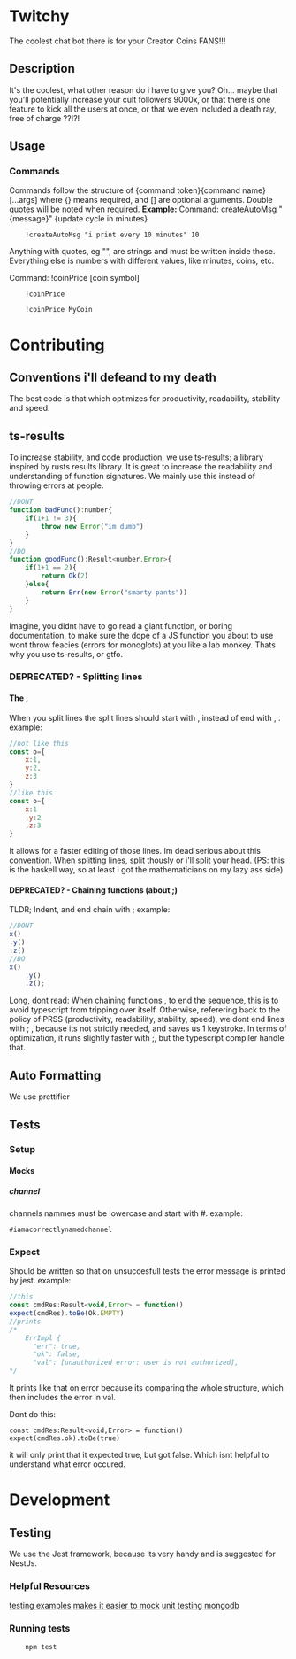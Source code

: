# Twitchy
The coolest chat bot there is for your Creator Coins FANS!!!
## Description
It's the coolest, what other reason do i have to give you?
Oh... maybe that you'll potentially increase your cult followers
9000x, or that there is one feature to kick all the users at once,
or that we even included a death ray, free of charge ??!?!

## Usage
### Commands
Commands follow the structure of {command token}{command name} [...args]
where {} means required, and [] are optional arguments.
Double quotes will be noted when required.
**Example:**
Command: createAutoMsg "{message}" {update cycle in minutes}
```
    !createAutoMsg "i print every 10 minutes" 10
```
Anything with quotes, eg "", are strings and must be written inside those. Everything
else is numbers with different values, like minutes, coins, etc.

Command: !coinPrice [coin symbol]
```
    !coinPrice
```
```
    !coinPrice MyCoin 
```

# Contributing
## Conventions i'll defeand to my death
The best code is that which optimizes for productivity, readability,
stability and speed.

## ts-results
To increase stability, and code production, we use ts-results; a
library inspired by rusts results library.
It is great to increase the readability and understanding of
function signatures. We mainly use this instead of throwing errors
at people.
```Javascript
//DONT
function badFunc():number{
	if(1+1 != 3){
		throw new Error("im dumb")
	}
}
//DO
function goodFunc():Result<number,Error>{
	if(1+1 == 2){
		return Ok(2)
	}else{
		return Err(new Error("smarty pants"))
	}
}

```
Imagine, you didnt have to go read a giant function, or
boring documentation, to make sure the dope of a JS function
you about to use wont throw feacies (errors for monoglots) at 
you like a lab monkey. Thats why you use ts-results, or gtfo.

### DEPRECATED? - Splitting lines
#### The ,
When you split lines the split lines should start with , instead
of end with , .
example:
```Javascript
//not like this
const o={
	x:1,
	y:2,
	z:3
}
//like this
const o={
	x:1
	,y:2
	,z:3
}
```
It allows for a faster editing of those lines.
Im dead serious about this convention. When splitting lines, split thously or i'll split your head.
(PS: this is the haskell way, so at least i got the mathematicians on my lazy ass side)
#### DEPRECATED? - Chaining functions (about ;)
TLDR; Indent, and end chain with ;
example:
```Javascript
//DONT
x()
.y()
.z()
//DO
x()
	.y()
	.z();
```

Long, dont read:
When chaining functions , to end the sequence, this is to avoid
typescript from tripping over itself. Otherwise, referering back to
the policy of PRSS (productivity, readability, stability, speed), we
dont end lines with ; , because its not strictly needed, and saves us
1 keystroke. In terms of optimization, it runs slightly faster with ;,
but the typescript compiler handle that.

## Auto Formatting
We use prettifier

## Tests
### Setup

#### Mocks
##### channel
channels nammes must be lowercase and start with #.
example:
```
#iamacorrectlynamedchannel
```
### Expect
Should be written so that on unsuccesfull tests the error
message is printed by jest.
example:
```Javascript
//this
const cmdRes:Result<void,Error> = function()
expect(cmdRes).toBe(Ok.EMPTY)
//prints
/*
	ErrImpl {
	  "err": true,
	  "ok": false,
	  "val": [unauthorized error: user is not authorized],
*/
```
It prints like that on error because its comparing the whole structure,
which then includes the error in val.

Dont do this:
```
const cmdRes:Result<void,Error> = function()
expect(cmdRes.ok).toBe(true)
```
it will only print that it expected true, but got false. Which
isnt helpful to understand what error occured.

# Development
## Testing
We use the Jest framework, because its very handy and is suggested
for NestJs.
### Helpful Resources
[testing examples](https://github.com/jmcdo29/testing-nestjs)
[makes it easier to mock](https://github.com/golevelup/nestjs/tree/8b64d8303de9afb794df3fe50cdb557ab27e8c57/packages/testing)
[unit testing mongodb](https://dev.to/webeleon/unit-testing-nestjs-with-mongo-in-memory-54gd)
### Running tests
```sh
    npm test
```

